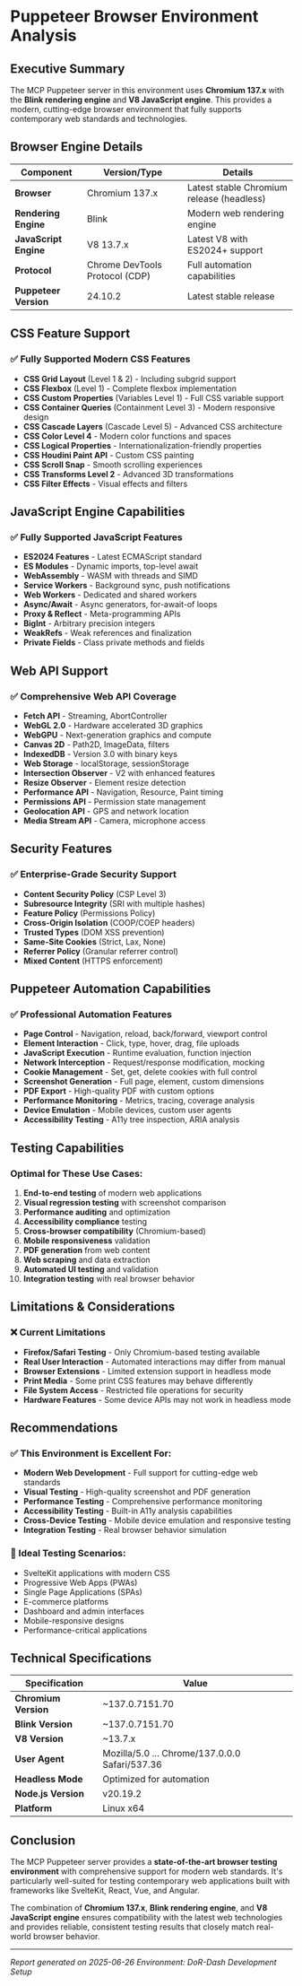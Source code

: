 # Puppeteer Browser Environment Analysis

## Executive Summary

The MCP Puppeteer server in this environment uses **Chromium 137.x** with the **Blink rendering engine** and **V8 JavaScript engine**. This provides a modern, cutting-edge browser environment that fully supports contemporary web standards and technologies.

## Browser Engine Details

| Component | Version/Type | Details |
|-----------|--------------|---------|
| **Browser** | Chromium 137.x | Latest stable Chromium release (headless) |
| **Rendering Engine** | Blink | Modern web rendering engine |
| **JavaScript Engine** | V8 13.7.x | Latest V8 with ES2024+ support |
| **Protocol** | Chrome DevTools Protocol (CDP) | Full automation capabilities |
| **Puppeteer Version** | 24.10.2 | Latest stable release |

## CSS Feature Support

### ✅ Fully Supported Modern CSS Features
- **CSS Grid Layout** (Level 1 & 2) - Including subgrid support
- **CSS Flexbox** (Level 1) - Complete flexbox implementation
- **CSS Custom Properties** (Variables Level 1) - Full CSS variable support
- **CSS Container Queries** (Containment Level 3) - Modern responsive design
- **CSS Cascade Layers** (Cascade Level 5) - Advanced CSS architecture
- **CSS Color Level 4** - Modern color functions and spaces
- **CSS Logical Properties** - Internationalization-friendly properties
- **CSS Houdini Paint API** - Custom CSS painting
- **CSS Scroll Snap** - Smooth scrolling experiences
- **CSS Transforms Level 2** - Advanced 3D transformations
- **CSS Filter Effects** - Visual effects and filters

## JavaScript Engine Capabilities

### ✅ Fully Supported JavaScript Features
- **ES2024 Features** - Latest ECMAScript standard
- **ES Modules** - Dynamic imports, top-level await
- **WebAssembly** - WASM with threads and SIMD
- **Service Workers** - Background sync, push notifications
- **Web Workers** - Dedicated and shared workers
- **Async/Await** - Async generators, for-await-of loops
- **Proxy & Reflect** - Meta-programming APIs
- **BigInt** - Arbitrary precision integers
- **WeakRefs** - Weak references and finalization
- **Private Fields** - Class private methods and fields

## Web API Support

### ✅ Comprehensive Web API Coverage
- **Fetch API** - Streaming, AbortController
- **WebGL 2.0** - Hardware accelerated 3D graphics
- **WebGPU** - Next-generation graphics and compute
- **Canvas 2D** - Path2D, ImageData, filters
- **IndexedDB** - Version 3.0 with binary keys
- **Web Storage** - localStorage, sessionStorage
- **Intersection Observer** - V2 with enhanced features
- **Resize Observer** - Element resize detection
- **Performance API** - Navigation, Resource, Paint timing
- **Permissions API** - Permission state management
- **Geolocation API** - GPS and network location
- **Media Stream API** - Camera, microphone access

## Security Features

### ✅ Enterprise-Grade Security Support
- **Content Security Policy** (CSP Level 3)
- **Subresource Integrity** (SRI with multiple hashes)
- **Feature Policy** (Permissions Policy)
- **Cross-Origin Isolation** (COOP/COEP headers)
- **Trusted Types** (DOM XSS prevention)
- **Same-Site Cookies** (Strict, Lax, None)
- **Referrer Policy** (Granular referrer control)
- **Mixed Content** (HTTPS enforcement)

## Puppeteer Automation Capabilities

### ✅ Professional Automation Features
- **Page Control** - Navigation, reload, back/forward, viewport control
- **Element Interaction** - Click, type, hover, drag, file uploads
- **JavaScript Execution** - Runtime evaluation, function injection
- **Network Interception** - Request/response modification, mocking
- **Cookie Management** - Set, get, delete cookies with full control
- **Screenshot Generation** - Full page, element, custom dimensions
- **PDF Export** - High-quality PDF with custom options
- **Performance Monitoring** - Metrics, tracing, coverage analysis
- **Device Emulation** - Mobile devices, custom user agents
- **Accessibility Testing** - A11y tree inspection, ARIA analysis

## Testing Capabilities

### Optimal for These Use Cases:
1. **End-to-end testing** of modern web applications
2. **Visual regression testing** with screenshot comparison
3. **Performance auditing** and optimization
4. **Accessibility compliance** testing
5. **Cross-browser compatibility** (Chromium-based)
6. **Mobile responsiveness** validation
7. **PDF generation** from web content
8. **Web scraping** and data extraction
9. **Automated UI testing** and validation
10. **Integration testing** with real browser behavior

## Limitations & Considerations

### ❌ Current Limitations
- **Firefox/Safari Testing** - Only Chromium-based testing available
- **Real User Interaction** - Automated interactions may differ from manual
- **Browser Extensions** - Limited extension support in headless mode
- **Print Media** - Some print CSS features may behave differently
- **File System Access** - Restricted file operations for security
- **Hardware Features** - Some device APIs may not work in headless mode

## Recommendations

### ✅ This Environment is Excellent For:
- **Modern Web Development** - Full support for cutting-edge web standards
- **Visual Testing** - High-quality screenshot and PDF generation
- **Performance Testing** - Comprehensive performance monitoring
- **Accessibility Testing** - Built-in A11y analysis capabilities
- **Cross-Device Testing** - Mobile device emulation and responsive testing
- **Integration Testing** - Real browser behavior simulation

### 🎯 Ideal Testing Scenarios:
- SvelteKit applications with modern CSS
- Progressive Web Apps (PWAs)
- Single Page Applications (SPAs)
- E-commerce platforms
- Dashboard and admin interfaces
- Mobile-responsive designs
- Performance-critical applications

## Technical Specifications

| Specification | Value |
|---------------|-------|
| **Chromium Version** | ~137.0.7151.70 |
| **Blink Version** | ~137.0.7151.70 |
| **V8 Version** | ~13.7.x |
| **User Agent** | Mozilla/5.0 ... Chrome/137.0.0.0 Safari/537.36 |
| **Headless Mode** | Optimized for automation |
| **Node.js Version** | v20.19.2 |
| **Platform** | Linux x64 |

## Conclusion

The MCP Puppeteer server provides a **state-of-the-art browser testing environment** with comprehensive support for modern web standards. It's particularly well-suited for testing contemporary web applications built with frameworks like SvelteKit, React, Vue, and Angular.

The combination of **Chromium 137.x**, **Blink rendering engine**, and **V8 JavaScript engine** ensures compatibility with the latest web technologies and provides reliable, consistent testing results that closely match real-world browser behavior.

---

*Report generated on 2025-06-26*
*Environment: DoR-Dash Development Setup*